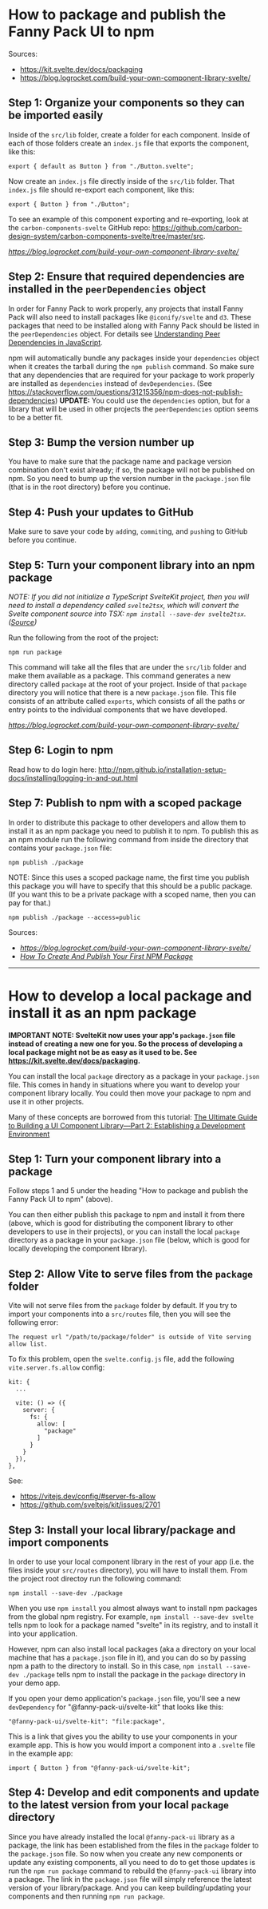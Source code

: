 # How to package and publish the Fanny Pack UI to npm

Sources: 

* https://kit.svelte.dev/docs/packaging
* https://blog.logrocket.com/build-your-own-component-library-svelte/

## Step 1: Organize your components so they can be imported easily
Inside of the `src/lib` folder, create a folder for each component. Inside of each of those folders create an `index.js` file that exports the component, like this:

```
export { default as Button } from "./Button.svelte";
```

Now create an `index.js` file directly inside of the `src/lib` folder. That `index.js` file should re-export each component, like this:

```
export { Button } from "./Button";
```

To see an example of this component exporting and re-exporting, look at the `carbon-components-svelte` GitHub repo: https://github.com/carbon-design-system/carbon-components-svelte/tree/master/src.

*https://blog.logrocket.com/build-your-own-component-library-svelte/*


## Step 2: Ensure that required dependencies are installed in the `peerDependencies` object
In order for Fanny Pack to work properly, any projects that install Fanny Pack will also need to install packages like `@iconify/svelte` and `d3`. These packages that need to be installed along with Fanny Pack should be listed in the `peerDependencies` object. For details see [Understanding Peer Dependencies in JavaScript](https://blog.bitsrc.io/understanding-peer-dependencies-in-javascript-dbdb4ab5a7be).

npm will automatically bundle any packages inside your `dependencies` object when it creates the tarball during the `npm publish` command. So make sure that any dependencies that are required for your package to work properly are installed as `dependencies` instead of `devDependencies`. (See https://stackoverflow.com/questions/31215356/npm-does-not-publish-dependencies) **UPDATE:** You could use the `dependencies` option, but for a library that will be used in other projects the `peerDependencies` option seems to be a better fit.


## Step 3: Bump the version number up
You have to make sure that the package name and package version combination don't exist already; if so, the package will not be published on npm. So you need to bump up the version number in the `package.json` file (that is in the root directory) before you continue.


## Step 4: Push your updates to GitHub
Make sure to save your code by `add`ing, `commit`ing, and `push`ing to GitHub before you continue.


## Step 5: Turn your component library into an npm package
*NOTE: If you did not initialize a TypeScript SvelteKit project, then you will need to install a dependency called `svelte2tsx`, which will convert the Svelte component source into TSX: `npm install --save-dev svelte2tsx`. ([Source](https://blog.logrocket.com/build-your-own-component-library-svelte/))*

Run the following from the root of the project:

```
npm run package
```

This command will take all the files that are under the `src/lib` folder and make them available as a package. This command generates a new directory called `package` at the root of your project. Inside of that `package` directory you will notice that there is a new `package.json` file. This file consists of an attribute called `exports`, which consists of all the paths or entry points to the individual components that we have developed.

*https://blog.logrocket.com/build-your-own-component-library-svelte/*


## Step 6: Login to npm
Read how to do login here: http://npm.github.io/installation-setup-docs/installing/logging-in-and-out.html


## Step 7: Publish to npm with a scoped package
In order to distribute this package to other developers and allow them to install it as an npm package you need to publish it to npm. To publish this as an npm module run the following command from inside the directory that contains your `package.json` file:

```
npm publish ./package
```

NOTE: Since this uses a scoped package name, the first time you publish this package you will have to specify that this should be a public package. (If you want this to be a private package with a scoped name, then you can pay for that.)

```
npm publish ./package --access=public
```

Sources:
  * *https://blog.logrocket.com/build-your-own-component-library-svelte/*
  * *[How To Create And Publish Your First NPM Package](https://www.youtube.com/watch?v=J4b_T-qH3BY)*


---


# How to develop a local package and install it as an npm package

**IMPORTANT NOTE: SvelteKit now uses your app's `package.json` file instead of creating a new one for you. So the process of developing a local package might not be as easy as it used to be. See https://kit.svelte.dev/docs/packaging.**

You can install the local `package` directory as a package in your `package.json` file. This comes in handy in situations where you want to develop your component library locally. You could then move your package to npm and use it in other projects.

Many of these concepts are borrowed from this tutorial: [The Ultimate Guide to Building a UI Component Library—Part 2: Establishing a Development Environment](https://www.telerik.com/blogs/ultimate-guide-to-building-ui-component-library-part-2-environment)

## Step 1: Turn your component library into a package

Follow steps 1 and 5 under the heading "How to package and publish the Fanny Pack UI to npm" (above).

You can then either publish this package to npm and install it from there (above, which is good for distributing the component library to other developers to use in their projects), or you can install the local `package` directory as a package in your `package.json` file (below, which is good for locally developing the component library).


## Step 2: Allow Vite to serve files from the `package` folder

Vite will not serve files from the `package` folder by default. If you try to import your components into a `src/routes` file, then you will see the following error:

```
The request url "/path/to/package/folder" is outside of Vite serving allow list.
```

To fix this problem, open the `svelte.config.js` file, add the following `vite.server.fs.allow` config:

```
kit: {
  ...

  vite: () => ({
    server: {
      fs: {
        allow: [
          "package"
        ]
      }
    }
  }),
},
```

See:
* https://vitejs.dev/config/#server-fs-allow
* https://github.com/sveltejs/kit/issues/2701


## Step 3: Install your local library/package and import components

In order to use your local component library in the rest of your app (i.e. the files inside your `src/routes` directory), you will have to install them. From the project root directoy run the following command:

```
npm install --save-dev ./package
```

When you use `npm install` you almost always want to install npm packages from the global npm registry. For example, `npm install --save-dev svelte` tells npm to look for a package named "svelte" in its registry, and to install it into your application.

However, npm can also install local packages (aka a directory on your local machine that has a `package.json` file in it), and you can do so by passing npm a path to the directory to install. So in this case, `npm install --save-dev ./package` tells npm to install the package in the `package` directory in your demo app.

If you open your demo application's `package.json` file, you'll see a new `devDependency` for "@fanny-pack-ui/svelte-kit" that looks like this:

```
"@fanny-pack-ui/svelte-kit": "file:package",
```

This is a link that gives you the ability to use your components in your example app. This is how you would import a component into a `.svelte` file in the example app:

```
import { Button } from "@fanny-pack-ui/svelte-kit";
```

## Step 4: Develop and edit components and update to the latest version from your local `package` directory

Since you have already installed the local `@fanny-pack-ui` library as a package, the link has been established from the files in the `package` folder to the `package.json` file. So now when you create any new components or update any existing components, all you need to do to get those updates is run the `npm run package` command to rebuild the `@fanny-pack-ui` library into a package. The link in the `package.json` file will simply reference the latest version of your library/package. And you can keep building/updating your components and then running `npm run package`.
